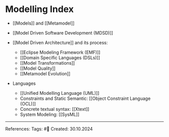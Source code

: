 # Modelling Index

- [[Models]] and [[Metamodel]]
- [[Model Driven Software Development (MDSD)]]

- [[Model Driven Architecture]] and its process:
	- [[Eclipse Modeling Framework (EMF)]]
	- [[Domain Specific Languages (DSLs)]]
	- [[Model Transformations]]
	- [[Model Quality]]
	- [[Metamodel Evolution]]

- Languages
	- [[Unified Modelling Language (UML)]]
	- Constraints and Static Semantic: [[Object Constraint Language (OCL)]]
	- Concrete textual syntax: [[Xtext]]
	- System Modeling: [[SysML]]

---

References: 
Tags: #📑 
Created: 30.10.2024